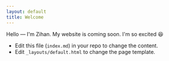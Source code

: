```yaml
---
layout: default
title: Welcome
---
```


Hello — I'm Zihan. My website is coming soon. 
I'm so excited 😆
- Edit this file (`index.md`) in your repo to change the content.
- Edit `_layouts/default.html` to change the page template.
